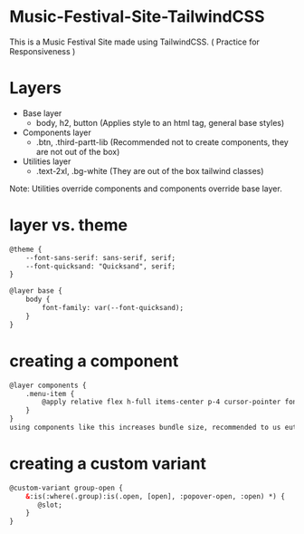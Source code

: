 # Music-Festival-Site-TailwindCSS
This is a Music Festival Site made using TailwindCSS. ( Practice for Responsiveness )

# Layers
- Base layer
  - body, h2, button (Applies style to an html tag, general base styles)
- Components layer
  - .btn, .third-partt-lib (Recommended not to create components, they are not out of the box)
- Utilities layer
  - .text-2xl, .bg-white (They are out of the box tailwind classes)

Note: Utilities override components and components override base layer.

# layer vs. theme
```html
@theme {
    --font-sans-serif: sans-serif, serif;
    --font-quicksand: "Quicksand", serif;
}

@layer base {
    body {
        font-family: var(--font-quicksand);
    }
}
```

# creating a component
```html
@layer components {
    .menu-item {
        @apply relative flex h-full items-center p-4 cursor-pointer font-bold text-pink-200 hover:text-zinc-200 hover:bg-white/10 transition-colors ease-in-out;
    }
}
using components like this increases bundle size, recommended to us eutilities classes and component should be used in a limited way.
```

# creating a custom variant
```html
@custom-variant group-open {
    &:is(:where(.group):is(.open, [open], :popover-open, :open) *) {
       @slot;
    }
}
```
